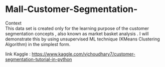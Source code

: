 # Mall-Customer-Segmentation-


Context <br>
This data set is created only for the learning purpose of the customer segmentation concepts , also known as market basket analysis . I will demonstrate this by using unsupervised ML technique (KMeans Clustering Algorithm) in the simplest form.

link Kaggle :
https://www.kaggle.com/vjchoudhary7/customer-segmentation-tutorial-in-python
